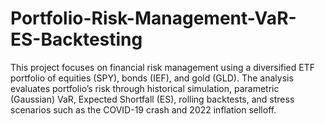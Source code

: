 # Portfolio-Risk-Management-VaR-ES-Backtesting
This project focuses on financial risk management using a diversified ETF portfolio of equities (SPY), bonds (IEF), and gold (GLD). The analysis evaluates portfolio’s risk through historical simulation, parametric (Gaussian) VaR, Expected Shortfall (ES), rolling backtests, and stress scenarios such as the COVID-19 crash and 2022 inflation selloff.
